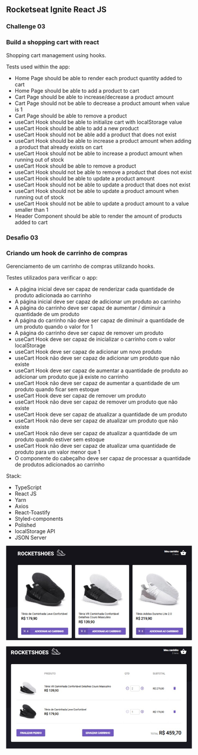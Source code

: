 ## Rocketseat Ignite React JS

### Challenge 03

### Build a shopping cart with react

Shopping cart management using hooks.

Tests used within the app:

- Home Page should be able to render each product quantity added to cart
- Home Page should be able to add a product to cart
- Cart Page should be able to increase/decrease a product amount
- Cart Page should not be able to decrease a product amount when value is 1
- Cart Page should be able to remove a product
- useCart Hook should be able to initialize cart with localStorage value
- useCart Hook should be able to add a new product
- useCart Hook should not be able add a product that does not exist
- useCart Hook should be able to increase a product amount when adding a product that already exists on cart
- useCart Hook should not be able to increase a product amount when running out of stock
- useCart Hook should be able to remove a product
- useCart Hook should not be able to remove a product that does not exist
- useCart Hook should be able to update a product amount
- useCart Hook should not be able to update a product that does not exist
- useCart Hook should not be able to update a product amount when running out of stock
- useCart Hook should not be able to update a product amount to a value smaller than 1
- Header Component should be able to render the amount of products added to cart

### Desafio 03

### Criando um hook de carrinho de compras

Gerenciamento de um carrinho de compras utilizando hooks.

Testes utilizados para verificar o app:

- A página inicial deve ser capaz de renderizar cada quantidade de produto adicionada ao carrinho
- A página inicial deve ser capaz de adicionar um produto ao carrinho
- A página do carrinho deve ser capaz de aumentar / diminuir a quantidade de um produto
- A página do carrinho não deve ser capaz de diminuir a quantidade de um produto quando o valor for 1
- A página do carrinho deve ser capaz de remover um produto
- useCart Hook deve ser capaz de inicializar o carrinho com o valor localStorage
- useCart Hook deve ser capaz de adicionar um novo produto
- useCart Hook não deve ser capaz de adicionar um produto que não existe
- useCart Hook deve ser capaz de aumentar a quantidade de produto ao adicionar um produto que já existe no carrinho
- useCart Hook não deve ser capaz de aumentar a quantidade de um produto quando ficar sem estoque
- useCart Hook deve ser capaz de remover um produto
- useCart Hook não deve ser capaz de remover um produto que não existe
- useCart Hook deve ser capaz de atualizar a quantidade de um produto
- useCart Hook não deve ser capaz de atualizar um produto que não existe
- useCart Hook não deve ser capaz de atualizar a quantidade de um produto quando estiver sem estoque
- useCart Hook não deve ser capaz de atualizar uma quantidade de produto para um valor menor que 1
- O componente do cabeçalho deve ser capaz de processar a quantidade de produtos adicionados ao carrinho

Stack:

- TypeScript
- React JS
- Yarn
- Axios
- React-Toastify
- Styled-components
- Polished
- localStorage API
- JSON Server

<img
  src="https://raw.githubusercontent.com/luizmn/rjs-desafio-03/master/public/screen_1.jpg"
  alt="Shopping Cart Screen 1"
/>

<img
  src="https://raw.githubusercontent.com/luizmn/rjs-desafio-03/master/public/screen_2.jpg"
  alt="Shopping Cart Screen 2"
/>
